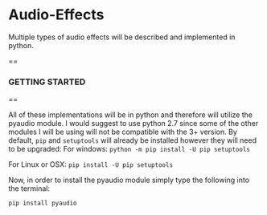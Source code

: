 # Audio-Effects

Multiple types of audio effects will be described and implemented in python.

==
### GETTING STARTED
==

All of these implementations will be in python and therefore will utilize the pyaudio module.
I would suggest to use python 2.7 since some of the other modules I will be using will not be compatible with the 3+ version.
By default, ``pip`` and ``setuptools`` will already be installed however they will need to be upgraded:
For windows:
``python -m pip install -U pip setuptools``

For Linux or OSX:
``pip install -U pip setuptools``

Now, in order to install the pyaudio module simply type the following into the terminal:

``pip install pyaudio``


